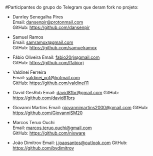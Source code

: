 #Participantes do grupo do Telegram que deram fork no projeto:

- Danrley Senegalha Pires  
Email: dansenpir@protonmail.com  
GitHub: https://github.com/dansenpir

- Samuel Ramos  
Email: samramox@gmail.com  
GitHub: https://github.com/samuelramox

- Fábio Oliveira
Email: fabio20rj@gmail.com  
GitHub: https://github.com/ffabiorj

- Valdinei Ferreira  
Email: valdinei_vof@hotmail.com  
GitHub: https://github.com/valdinei11  

- David GesRob
Email: david81br@gmail.com
GitHub: https://github.com/david81brs

- Giovanni Martins
Email: giovannimartins2000@gmail.com
GitHub: https://github.com/GiovanniSM20

- Marcos Teruo Ouchi  
Email: marcos.teruo.ouchi@gmail.com  
GitHub: https://github.com/nixware  

- João Dimitrov 
Email: j.joaosantos@outlook.com 
GitHub: https://github.com/bydimitrov
